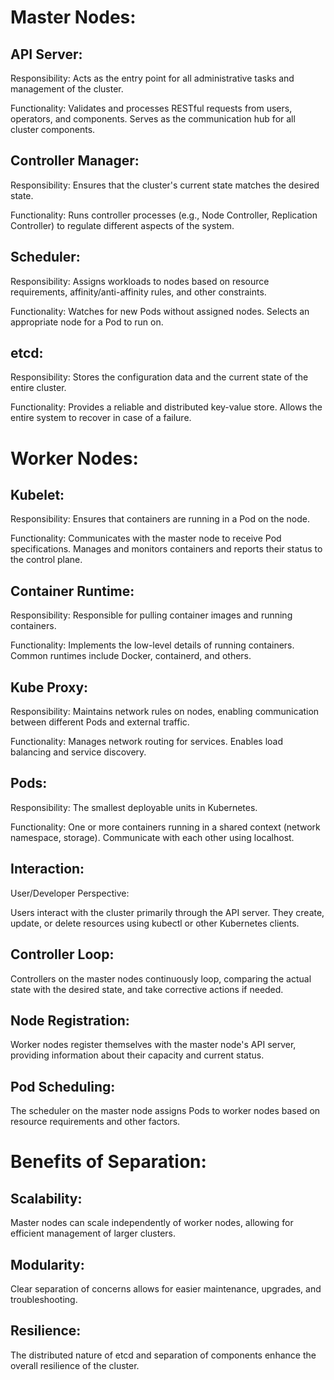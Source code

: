 # Master Nodes:

## API Server:

Responsibility: Acts as the entry point for all administrative tasks and management of the cluster.

Functionality:
Validates and processes RESTful requests from users, operators, and components.
Serves as the communication hub for all cluster components.

## Controller Manager:

Responsibility: Ensures that the cluster's current state matches the desired state.

Functionality:
Runs controller processes (e.g., Node Controller, Replication Controller) to regulate different aspects of the system.

## Scheduler:

Responsibility: Assigns workloads to nodes based on resource requirements, affinity/anti-affinity rules, and other constraints.

Functionality:
Watches for new Pods without assigned nodes.
Selects an appropriate node for a Pod to run on.

## etcd:

Responsibility: Stores the configuration data and the current state of the entire cluster.

Functionality:
Provides a reliable and distributed key-value store.
Allows the entire system to recover in case of a failure.

# Worker Nodes:

## Kubelet:

Responsibility: Ensures that containers are running in a Pod on the node.

Functionality:
Communicates with the master node to receive Pod specifications.
Manages and monitors containers and reports their status to the control plane.

## Container Runtime:

Responsibility: Responsible for pulling container images and running containers.

Functionality:
Implements the low-level details of running containers.
Common runtimes include Docker, containerd, and others.

## Kube Proxy:

Responsibility: Maintains network rules on nodes, enabling communication between different Pods and external traffic.

Functionality:
Manages network routing for services.
Enables load balancing and service discovery.

## Pods:

Responsibility: The smallest deployable units in Kubernetes.

Functionality:
One or more containers running in a shared context (network namespace, storage).
Communicate with each other using localhost.

## Interaction:
User/Developer Perspective:

Users interact with the cluster primarily through the API server. They create, update, or delete resources using kubectl or other Kubernetes clients.

## Controller Loop:

Controllers on the master nodes continuously loop, comparing the actual state with the desired state, and take corrective actions if needed.

## Node Registration:

Worker nodes register themselves with the master node's API server, providing information about their capacity and current status.

## Pod Scheduling:

The scheduler on the master node assigns Pods to worker nodes based on resource requirements and other factors.

# Benefits of Separation:

## Scalability:

Master nodes can scale independently of worker nodes, allowing for efficient management of larger clusters.

## Modularity:

Clear separation of concerns allows for easier maintenance, upgrades, and troubleshooting.

## Resilience:

The distributed nature of etcd and separation of components enhance the overall resilience of the cluster.